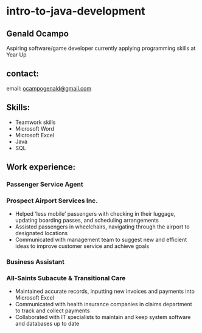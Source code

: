 # intro-to-java-development

## Genald Ocampo
Aspiring software/game developer currently applying programming skills at Year Up

## contact: 
email: ocampogenald@gmail.com

## Skills: 
* Teamwork skills
* Microsoft Word
* Microsoft Excel
* Java
* SQL

## Work experience:

### Passenger Service Agent
### Prospect Airport Services Inc.
* Helped ‘less mobile’ passengers with checking in their luggage, updating boarding passes, and scheduling arrangements
* Assisted passengers in wheelchairs, navigating through the airport to designated locations
* Communicated with management team to suggest new and efficient ideas to improve customer service and achieve goals

### Business Assistant
### All-Saints Subacute & Transitional Care
* Maintained accurate records, inputting new invoices and payments into Microsoft Excel
* Communicated with health insurance companies in claims department to track and collect payments
* Collaborated with IT specialists to maintain and keep system software and databases up to date